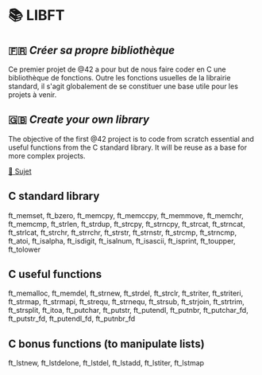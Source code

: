 # 📚 LIBFT

## 🇫🇷  ***Créer sa propre bibliothèque***

Ce premier projet de @42 a pour but de nous faire coder en C une bibliothèque de fonctions. Outre les fonctions usuelles de la librairie standard, il s'agit globalement de se constituer une base utile pour les projets à venir. 

## 🇬🇧 ***Create your own library***

The objective of the first @42 project is to code from scratch essential and useful functions from the C standard library. It will be reuse as a base for more complex projects.

[📌 Sujet](https://cdn.intra.42.fr/pdf/pdf/5854/libft.fr.pdf)

## C standard library

ft_memset, ft_bzero, ft_memcpy, ft_memccpy, ft_memmove, ft_memchr, ft_memcmp, ft_strlen, ft_strdup, ft_strcpy, ft_strncpy, ft_strcat, ft_strncat, ft_strlcat, ft_strchr, ft_strrchr, ft_strstr, ft_strnstr, ft_strcmp, ft_strncmp, ft_atoi, ft_isalpha, ft_isdigit, ft_isalnum, ft_isascii, ft_isprint, ft_toupper, ft_tolower

## C useful functions

ft_memalloc, ft_memdel, ft_strnew, ft_strdel, ft_strclr, ft_striter, ft_striteri, ft_strmap, ft_strmapi, ft_strequ, ft_strnequ, ft_strsub, ft_strjoin, ft_strtrim, ft_strsplit, ft_itoa, ft_putchar, ft_putstr, ft_putendl, ft_putnbr, ft_putchar_fd, ft_putstr_fd, ft_putendl_fd, ft_putnbr_fd

## C bonus functions (to manipulate lists)

ft_lstnew, ft_lstdelone, ft_lstdel, ft_lstadd, ft_lstiter, ft_lstmap
